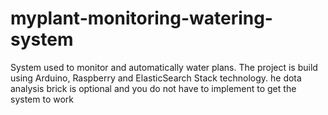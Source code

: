 # myplant-monitoring-watering-system
System used to monitor and automatically water plans. The project is build using Arduino, Raspberry and ElasticSearch Stack technology. he dota analysis brick is optional and you do not have to implement to get the system to work
